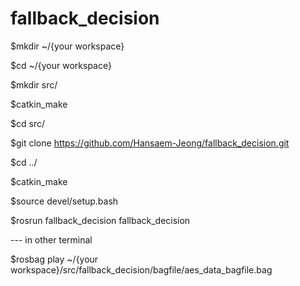 # fallback_decision

$mkdir ~/{your workspace}

$cd ~/{your workspace}

$mkdir src/

$catkin_make

$cd src/

$git clone https://github.com/Hansaem-Jeong/fallback_decision.git

$cd ../

$catkin_make

$source devel/setup.bash

$rosrun fallback_decision fallback_decision

--- in other terminal

$rosbag play ~/{your workspace}/src/fallback_decision/bagfile/aes_data_bagfile.bag
